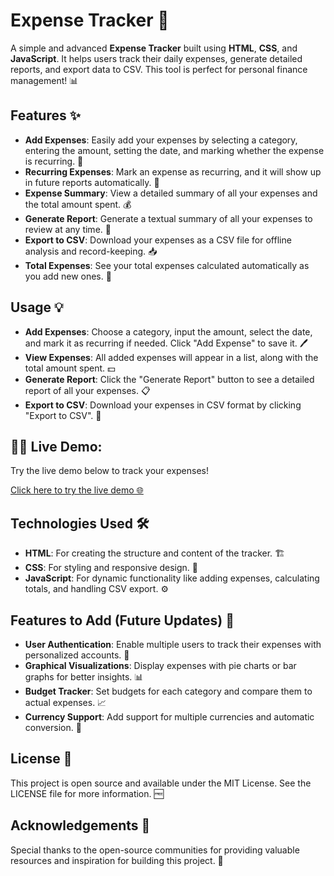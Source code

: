 # Expense Tracker 💸

A simple and advanced **Expense Tracker** built using **HTML**, **CSS**, and **JavaScript**. It helps users track their daily expenses, generate detailed reports, and export data to CSV. This tool is perfect for personal finance management! 📊

## Features ✨

- **Add Expenses**: Easily add your expenses by selecting a category, entering the amount, setting the date, and marking whether the expense is recurring. 📝
- **Recurring Expenses**: Mark an expense as recurring, and it will show up in future reports automatically. 🔄
- **Expense Summary**: View a detailed summary of all your expenses and the total amount spent. 💰
- **Generate Report**: Generate a textual summary of all your expenses to review at any time. 📑
- **Export to CSV**: Download your expenses as a CSV file for offline analysis and record-keeping. 📥
- **Total Expenses**: See your total expenses calculated automatically as you add new ones. 🔢

## Usage 💡

- **Add Expenses**: Choose a category, input the amount, select the date, and mark it as recurring if needed. Click "Add Expense" to save it. 🖊️
- **View Expenses**: All added expenses will appear in a list, along with the total amount spent. 💵
- **Generate Report**: Click the "Generate Report" button to see a detailed report of all your expenses. 📋
- **Export to CSV**: Download your expenses in CSV format by clicking "Export to CSV". 🔽

## 🧑‍💻 Live Demo:
Try the live demo below to track your expenses!

[Click here to try the live demo 🌐](https://rm550.github.io/Expense-Tracker/)

## Technologies Used 🛠️

- **HTML**: For creating the structure and content of the tracker. 🏗️
- **CSS**: For styling and responsive design. 🎨
- **JavaScript**: For dynamic functionality like adding expenses, calculating totals, and handling CSV export. ⚙️

## Features to Add (Future Updates) 🚧

- **User Authentication**: Enable multiple users to track their expenses with personalized accounts. 🔑
- **Graphical Visualizations**: Display expenses with pie charts or bar graphs for better insights. 📊
- **Budget Tracker**: Set budgets for each category and compare them to actual expenses. 📈
- **Currency Support**: Add support for multiple currencies and automatic conversion. 💱

## License 📄

This project is open source and available under the MIT License. See the LICENSE file for more information. 🆓

## Acknowledgements 🙏

Special thanks to the open-source communities for providing valuable resources and inspiration for building this project. 💖
